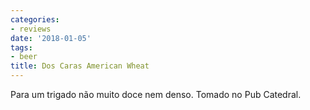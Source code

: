 ```yaml
---
categories:
- reviews
date: '2018-01-05'
tags:
- beer
title: Dos Caras American Wheat
---
```


Para um trigado não muito doce nem denso. Tomado no Pub Catedral.